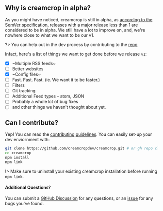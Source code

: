 ## Why is creamcrop in alpha?

As you might have noticed, creamcrop is still in alpha, as [according to the SemVer specification](https://semver.org), releases with a major release less than 1 are considered to be in alpha. We still have a lot to improve on, and, we're nowhere close to what we want to be our v1.

?> You can help out in the dev process by contributing to the [repo](https://github.com/creamcropdev/creamcrop)

Infact, here's a list of things we want to get done before we release `v1`:

- [x] ~Multiple RSS feeds~ 
- [ ] Better websites
- [x] ~Config files~
- [ ] Fast. Fast. Fast. (ie. We want it to be faster.)
- [ ] Filters
- [ ] Git tracking
- [ ] Additional Feed types - atom, JSON
- [ ] Probably a whole lot of bug fixes
- [ ] and other things we haven't thought about yet.

## Can I contribute?

Yep! You can read the [contributing guidelines](https://github.com/creamcropdev/creamcrop/blob/main/CONTRIBUTING.md). You can easily set-up your dev enviornment with:
```sh
git clone https://github.com/creamcropdev/creamcrop.git # or gh repo clone creamcropdev/creamcrop
cd creamcrop
npm install 
npm link
```
!> Make sure to uninstall your existing creamcrop installation before running `npm link`.

#### Additional Questions?
You can submit a [GitHub Discussion](https://github.com/creamcropdev/creamcrop/discussions) for any questions, or an [issue](https://github.com/creamcropdev/creamcrop/issues) for any bugs you've found.
